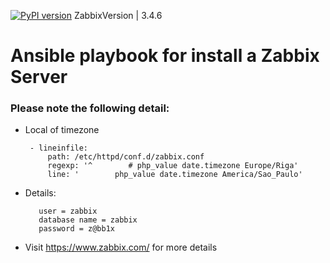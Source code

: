 [![PyPI version](https://img.shields.io/pypi/v/ansible.svg)](https://pypi.python.org/pypi/ansible/2.4.2.0) ZabbixVersion | 3.4.6
# Ansible playbook for install a Zabbix Server

### Please note the following detail:
- Local of timezone

       - lineinfile:
           path: /etc/httpd/conf.d/zabbix.conf
           regexp: '^        # php_value date.timezone Europe/Riga'
           line: '        php_value date.timezone America/Sao_Paulo'

- Details:

         user = zabbix
         database name = zabbix
         password = z@bb1x
         
- Visit https://www.zabbix.com/ for more details
